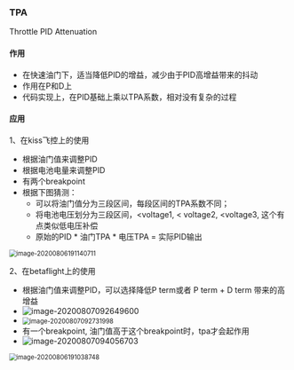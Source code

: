 ### TPA

Throttle PID Attenuation

#### 作用

- 在快速油门下，适当降低PID的增益，减少由于PID高增益带来的抖动
- 作用在P和D上
- 代码实现上，在PID基础上乘以TPA系数，相对没有复杂的过程



#### 应用

1、在kiss飞控上的使用

- 根据油门值来调整PID
- 根据电池电量来调整PID
- 有两个breakpoint
- 根据下图猜测：
  - 可以将油门值分为三段区间，每段区间的TPA系数不同；
  - 将电池电压划分为三段区间，<voltage1, < voltage2, <voltage3,   这个有点类似低电压补偿
  - 原始的PID * 油门TPA * 电压TPA  = 实际PID输出

<img src="C:\Users\wenzh\AppData\Roaming\Typora\typora-user-images\image-20200806191140711.png" alt="image-20200806191140711" style="zoom:80%;" />



2、在betaflight上的使用

- 根据油门值来调整PID，可以选择降低P term或者 P term + D term 带来的高增益
- ![image-20200807092649600](https://i.loli.net/2020/08/07/GK8F9wQ6IHXDY45.png)
- <img src="C:\Users\wenzh\AppData\Roaming\Typora\typora-user-images\image-20200807092731998.png" alt="image-20200807092731998" style="zoom:80%;" />
- 有一个breakpoint, 油门值高于这个breakpoint时，tpa才会起作用
- ![image-20200807094056703](https://i.loli.net/2020/08/07/EKHox3OR1aLsJkW.png)

<img src="C:\Users\wenzh\AppData\Roaming\Typora\typora-user-images\image-20200806191038748.png" alt="image-20200806191038748" style="zoom:80%;" />